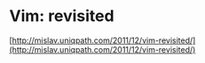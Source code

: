 <!--
id: 14107877127
link: http://tumblr.atmos.org/post/14107877127/vim-revisited
slug: vim-revisited
date: Sun Dec 11 2011 22:18:40 GMT-0800 (PST)
publish: 2011-12-011
tags: 
title: Vim: revisited
-->


Vim: revisited
==============

[http://mislav.uniqpath.com/2011/12/vim-revisited/](http://mislav.uniqpath.com/2011/12/vim-revisited/)

